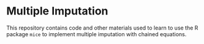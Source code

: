 # Multiple Imputation

This repository contains code and other materials used to learn to use the R package `mice` to implement multiple imputation with chained equations.
